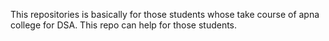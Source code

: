 This repositories is basically for those students whose take course of apna college for DSA. This repo can help for those students.
